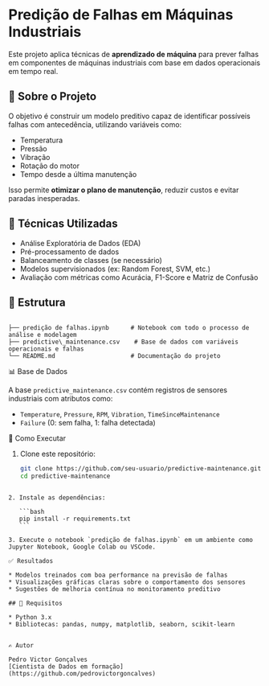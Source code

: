 
# Predição de Falhas em Máquinas Industriais

Este projeto aplica técnicas de **aprendizado de máquina** para prever falhas em componentes de máquinas industriais com base em dados operacionais em tempo real.

## 📂 Sobre o Projeto

O objetivo é construir um modelo preditivo capaz de identificar possíveis falhas com antecedência, utilizando variáveis como:

- Temperatura
- Pressão
- Vibração
- Rotação do motor
- Tempo desde a última manutenção

Isso permite **otimizar o plano de manutenção**, reduzir custos e evitar paradas inesperadas.

## 🧠 Técnicas Utilizadas

- Análise Exploratória de Dados (EDA)
- Pré-processamento de dados
- Balanceamento de classes (se necessário)
- Modelos supervisionados (ex: Random Forest, SVM, etc.)
- Avaliação com métricas como Acurácia, F1-Score e Matriz de Confusão

## 📁 Estrutura

```

├── predição de falhas.ipynb      # Notebook com todo o processo de análise e modelagem
├── predictive\_maintenance.csv    # Base de dados com variáveis operacionais e falhas
└── README.md                     # Documentação do projeto

````

 📊 Base de Dados

A base `predictive_maintenance.csv` contém registros de sensores industriais com atributos como:

- `Temperature`, `Pressure`, `RPM`, `Vibration`, `TimeSinceMaintenance`
- `Failure` (0: sem falha, 1: falha detectada)

🚀 Como Executar

1. Clone este repositório:
   ```bash
   git clone https://github.com/seu-usuario/predictive-maintenance.git
   cd predictive-maintenance
````

2. Instale as dependências:

   ```bash
   pip install -r requirements.txt
   ```

3. Execute o notebook `predição de falhas.ipynb` em um ambiente como Jupyter Notebook, Google Colab ou VSCode.

✅ Resultados

* Modelos treinados com boa performance na previsão de falhas
* Visualizações gráficas claras sobre o comportamento dos sensores
* Sugestões de melhoria contínua no monitoramento preditivo

## 📌 Requisitos

* Python 3.x
* Bibliotecas: pandas, numpy, matplotlib, seaborn, scikit-learn


✍️ Autor

Pedro Victor Gonçalves
[Cientista de Dados em formação](https://github.com/pedrovictorgoncalves)


